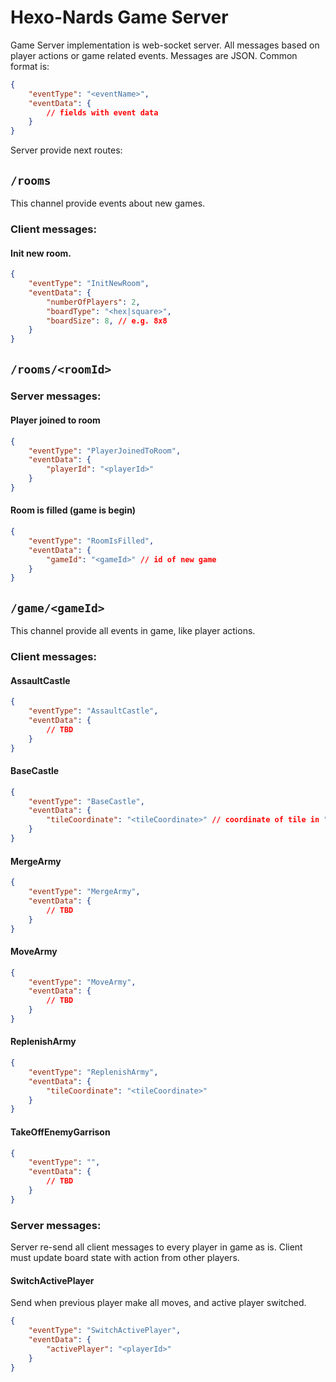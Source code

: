 # Hexo-Nards Game Server
 
Game Server implementation is web-socket server. 
All messages based on player actions or game related events. Messages are JSON. Common format is:

```json
{
    "eventType": "<eventName>",
    "eventData": {
        // fields with event data
    }
}
```

Server provide next routes:

## `/rooms`

This channel provide events about new games.   

### Client messages: 
#### Init new room.

```json
{
    "eventType": "InitNewRoom",
    "eventData": {
        "numberOfPlayers": 2, 
        "boardType": "<hex|square>",
        "boardSize": 8, // e.g. 8x8
    }
}
```

## `/rooms/<roomId>`
 
### Server messages:

#### Player joined to room

```json
{
    "eventType": "PlayerJoinedToRoom",
    "eventData": {
        "playerId": "<playerId>"
    }
}
```
 

#### Room is filled (game is begin)

```json
{
    "eventType": "RoomIsFilled",
    "eventData": {
        "gameId": "<gameId>" // id of new game
    }
}
```
 
## `/game/<gameId>`

This channel provide all events in game, like player actions. 

### Client messages: 

#### AssaultCastle

```json
{
    "eventType": "AssaultCastle",
    "eventData": {
        // TBD
    }
}
```


#### BaseCastle

```json
{
    "eventType": "BaseCastle",
    "eventData": {
        "tileCoordinate": "<tileCoordinate>" // coordinate of tile in "1-1" format, where first number is row, and second is column, started from 1.   
    }
}
```


#### MergeArmy

```json
{
    "eventType": "MergeArmy",
    "eventData": {
        // TBD
    }
}
```

#### MoveArmy

```json
{
    "eventType": "MoveArmy",
    "eventData": {
        // TBD
    }
}
```

#### ReplenishArmy

```json
{
    "eventType": "ReplenishArmy",
    "eventData": {
        "tileCoordinate": "<tileCoordinate>"
    }
}
```

#### TakeOffEnemyGarrison

```json
{
    "eventType": "",
    "eventData": {
        // TBD
    }
}
```

### Server messages:
Server re-send all client messages to every player in game as is. Client must update board state with action from other players. 

#### SwitchActivePlayer
Send when previous player make all moves, and active player switched.  
```json
{
    "eventType": "SwitchActivePlayer",
    "eventData": {
        "activePlayer": "<playerId>"
    }
}
```